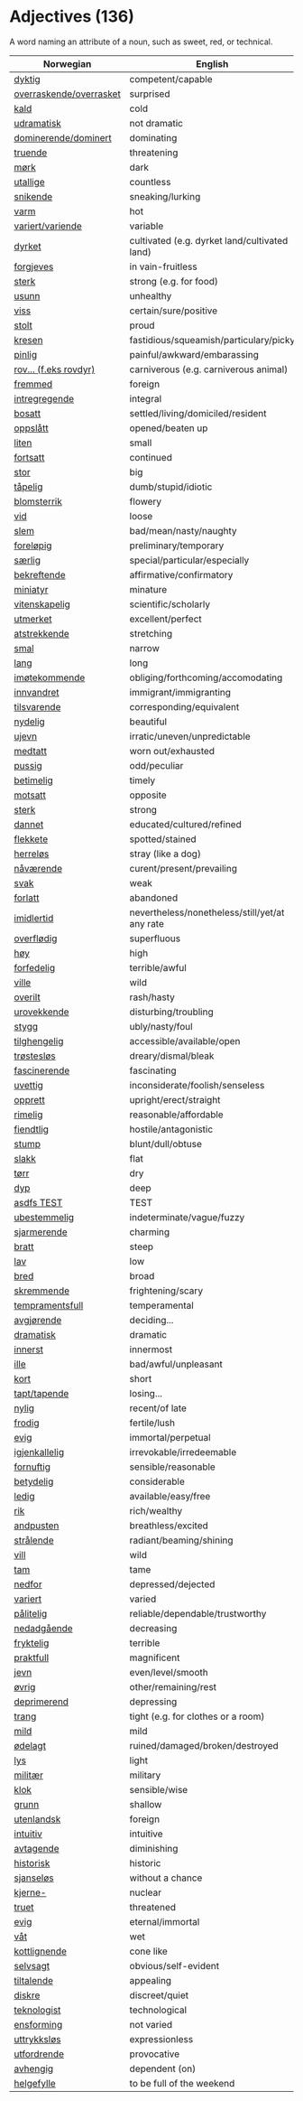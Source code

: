 # Adjectives (136)

A word naming an attribute of a noun, such as sweet, red, or technical.

| Norwegian | English |
| --- | --- |
| [dyktig](https://www.ordnett.no/search?language=no&phrase=dyktig) | competent/capable |
| [overraskende/overrasket](https://www.ordnett.no/search?language=no&phrase=overraskende/overrasket) | surprised |
| [kald](https://www.ordnett.no/search?language=no&phrase=kald) | cold |
| [udramatisk](https://www.ordnett.no/search?language=no&phrase=udramatisk) | not dramatic |
| [dominerende/dominert](https://www.ordnett.no/search?language=no&phrase=dominerende/dominert) | dominating |
| [truende](https://www.ordnett.no/search?language=no&phrase=truende) | threatening |
| [mørk](https://www.ordnett.no/search?language=no&phrase=mørk) | dark |
| [utallige](https://www.ordnett.no/search?language=no&phrase=utallige) | countless |
| [snikende](https://www.ordnett.no/search?language=no&phrase=snikende) | sneaking/lurking |
| [varm](https://www.ordnett.no/search?language=no&phrase=varm) | hot |
| [variert/variende](https://www.ordnett.no/search?language=no&phrase=variert/variende) | variable |
| [dyrket](https://www.ordnett.no/search?language=no&phrase=dyrket) | cultivated (e.g. dyrket land/cultivated land) |
| [forgjeves](https://www.ordnett.no/search?language=no&phrase=forgjeves) | in vain-fruitless |
| [sterk](https://www.ordnett.no/search?language=no&phrase=sterk) | strong (e.g. for food) |
| [usunn](https://www.ordnett.no/search?language=no&phrase=usunn) | unhealthy |
| [viss](https://www.ordnett.no/search?language=no&phrase=viss) | certain/sure/positive |
| [stolt](https://www.ordnett.no/search?language=no&phrase=stolt) | proud |
| [kresen](https://www.ordnett.no/search?language=no&phrase=kresen) | fastidious/squeamish/particulary/picky |
| [pinlig](https://www.ordnett.no/search?language=no&phrase=pinlig) | painful/awkward/embarassing |
| [rov... (f.eks rovdyr)](https://www.ordnett.no/search?language=no&phrase=rov...%20(f.eks%20rovdyr)) | carniverous (e.g. carniverous animal) |
| [fremmed](https://www.ordnett.no/search?language=no&phrase=fremmed) | foreign |
| [intregregende](https://www.ordnett.no/search?language=no&phrase=intregregende) | integral |
| [bosatt](https://www.ordnett.no/search?language=no&phrase=bosatt) | settled/living/domiciled/resident |
| [oppslått](https://www.ordnett.no/search?language=no&phrase=oppslått) | opened/beaten up |
| [liten](https://www.ordnett.no/search?language=no&phrase=liten) | small |
| [fortsatt](https://www.ordnett.no/search?language=no&phrase=fortsatt) | continued |
| [stor](https://www.ordnett.no/search?language=no&phrase=stor) | big |
| [tåpelig](https://www.ordnett.no/search?language=no&phrase=tåpelig) | dumb/stupid/idiotic |
| [blomsterrik](https://www.ordnett.no/search?language=no&phrase=blomsterrik) | flowery |
| [vid](https://www.ordnett.no/search?language=no&phrase=vid) | loose |
| [slem](https://www.ordnett.no/search?language=no&phrase=slem) | bad/mean/nasty/naughty |
| [foreløpig](https://www.ordnett.no/search?language=no&phrase=foreløpig) | preliminary/temporary |
| [særlig](https://www.ordnett.no/search?language=no&phrase=særlig) | special/particular/especially |
| [bekreftende](https://www.ordnett.no/search?language=no&phrase=bekreftende) | affirmative/confirmatory |
| [miniatyr](https://www.ordnett.no/search?language=no&phrase=miniatyr) | minature |
| [vitenskapelig](https://www.ordnett.no/search?language=no&phrase=vitenskapelig) | scientific/scholarly |
| [utmerket](https://www.ordnett.no/search?language=no&phrase=utmerket) | excellent/perfect |
| [atstrekkende](https://www.ordnett.no/search?language=no&phrase=atstrekkende) | stretching |
| [smal](https://www.ordnett.no/search?language=no&phrase=smal) | narrow |
| [lang](https://www.ordnett.no/search?language=no&phrase=lang) | long |
| [imøtekommende](https://www.ordnett.no/search?language=no&phrase=imøtekommende) | obliging/forthcoming/accomodating |
| [innvandret](https://www.ordnett.no/search?language=no&phrase=innvandret) | immigrant/immigranting |
| [tilsvarende](https://www.ordnett.no/search?language=no&phrase=tilsvarende) | corresponding/equivalent |
| [nydelig](https://www.ordnett.no/search?language=no&phrase=nydelig) | beautiful |
| [ujevn](https://www.ordnett.no/search?language=no&phrase=ujevn) | irratic/uneven/unpredictable |
| [medtatt](https://www.ordnett.no/search?language=no&phrase=medtatt) | worn out/exhausted |
| [pussig](https://www.ordnett.no/search?language=no&phrase=pussig) | odd/peculiar |
| [betimelig](https://www.ordnett.no/search?language=no&phrase=betimelig) | timely |
| [motsatt](https://www.ordnett.no/search?language=no&phrase=motsatt) | opposite |
| [sterk](https://www.ordnett.no/search?language=no&phrase=sterk) | strong |
| [dannet](https://www.ordnett.no/search?language=no&phrase=dannet) | educated/cultured/refined |
| [flekkete](https://www.ordnett.no/search?language=no&phrase=flekkete) | spotted/stained |
| [herreløs](https://www.ordnett.no/search?language=no&phrase=herreløs) | stray (like a dog) |
| [nåværende](https://www.ordnett.no/search?language=no&phrase=nåværende) | curent/present/prevailing |
| [svak](https://www.ordnett.no/search?language=no&phrase=svak) | weak |
| [forlatt](https://www.ordnett.no/search?language=no&phrase=forlatt) | abandoned |
| [imidlertid](https://www.ordnett.no/search?language=no&phrase=imidlertid) | nevertheless/nonetheless/still/yet/at any rate |
| [overflødig](https://www.ordnett.no/search?language=no&phrase=overflødig) | superfluous |
| [høy](https://www.ordnett.no/search?language=no&phrase=høy) | high |
| [forfedelig](https://www.ordnett.no/search?language=no&phrase=forfedelig) | terrible/awful |
| [ville](https://www.ordnett.no/search?language=no&phrase=ville) | wild |
| [overilt](https://www.ordnett.no/search?language=no&phrase=overilt) | rash/hasty |
| [urovekkende](https://www.ordnett.no/search?language=no&phrase=urovekkende) | disturbing/troubling |
| [stygg](https://www.ordnett.no/search?language=no&phrase=stygg) | ubly/nasty/foul |
| [tilghengelig](https://www.ordnett.no/search?language=no&phrase=tilghengelig) | accessible/available/open |
| [trøstesløs](https://www.ordnett.no/search?language=no&phrase=trøstesløs) | dreary/dismal/bleak |
| [fascinerende](https://www.ordnett.no/search?language=no&phrase=fascinerende) | fascinating |
| [uvettig](https://www.ordnett.no/search?language=no&phrase=uvettig) | inconsiderate/foolish/senseless |
| [opprett](https://www.ordnett.no/search?language=no&phrase=opprett) | upright/erect/straight |
| [rimelig](https://www.ordnett.no/search?language=no&phrase=rimelig) | reasonable/affordable |
| [fiendtlig](https://www.ordnett.no/search?language=no&phrase=fiendtlig) | hostile/antagonistic |
| [stump](https://www.ordnett.no/search?language=no&phrase=stump) | blunt/dull/obtuse |
| [slakk](https://www.ordnett.no/search?language=no&phrase=slakk) | flat |
| [tørr](https://www.ordnett.no/search?language=no&phrase=tørr) | dry |
| [dyp](https://www.ordnett.no/search?language=no&phrase=dyp) | deep |
| [asdfs TEST](https://www.ordnett.no/search?language=no&phrase=asdfs%20TEST) | TEST |
| [ubestemmelig](https://www.ordnett.no/search?language=no&phrase=ubestemmelig) | indeterminate/vague/fuzzy |
| [sjarmerende](https://www.ordnett.no/search?language=no&phrase=sjarmerende) | charming |
| [bratt](https://www.ordnett.no/search?language=no&phrase=bratt) | steep |
| [lav](https://www.ordnett.no/search?language=no&phrase=lav) | low |
| [bred](https://www.ordnett.no/search?language=no&phrase=bred) | broad |
| [skremmende](https://www.ordnett.no/search?language=no&phrase=skremmende) | frightening/scary |
| [tempramentsfull](https://www.ordnett.no/search?language=no&phrase=tempramentsfull) | temperamental |
| [avgjørende](https://www.ordnett.no/search?language=no&phrase=avgjørende) | deciding... |
| [dramatisk](https://www.ordnett.no/search?language=no&phrase=dramatisk) | dramatic |
| [innerst](https://www.ordnett.no/search?language=no&phrase=innerst) | innermost |
| [ille](https://www.ordnett.no/search?language=no&phrase=ille) | bad/awful/unpleasant |
| [kort](https://www.ordnett.no/search?language=no&phrase=kort) | short |
| [tapt/tapende](https://www.ordnett.no/search?language=no&phrase=tapt/tapende) | losing... |
| [nylig](https://www.ordnett.no/search?language=no&phrase=nylig) | recent/of late |
| [frodig](https://www.ordnett.no/search?language=no&phrase=frodig) | fertile/lush |
| [evig](https://www.ordnett.no/search?language=no&phrase=evig) | immortal/perpetual |
| [igjenkallelig](https://www.ordnett.no/search?language=no&phrase=igjenkallelig) | irrevokable/irredeemable |
| [fornuftig](https://www.ordnett.no/search?language=no&phrase=fornuftig) | sensible/reasonable |
| [betydelig](https://www.ordnett.no/search?language=no&phrase=betydelig) | considerable |
| [ledig](https://www.ordnett.no/search?language=no&phrase=ledig) | available/easy/free |
| [rik](https://www.ordnett.no/search?language=no&phrase=rik) | rich/wealthy |
| [andpusten](https://www.ordnett.no/search?language=no&phrase=andpusten) | breathless/excited |
| [strålende](https://www.ordnett.no/search?language=no&phrase=strålende) | radiant/beaming/shining |
| [vill](https://www.ordnett.no/search?language=no&phrase=vill) | wild |
| [tam](https://www.ordnett.no/search?language=no&phrase=tam) | tame |
| [nedfor](https://www.ordnett.no/search?language=no&phrase=nedfor) | depressed/dejected |
| [variert](https://www.ordnett.no/search?language=no&phrase=variert) | varied |
| [pålitelig](https://www.ordnett.no/search?language=no&phrase=pålitelig) | reliable/dependable/trustworthy |
| [nedadgående](https://www.ordnett.no/search?language=no&phrase=nedadgående) | decreasing |
| [fryktelig](https://www.ordnett.no/search?language=no&phrase=fryktelig) | terrible |
| [praktfull](https://www.ordnett.no/search?language=no&phrase=praktfull) | magnificent |
| [jevn](https://www.ordnett.no/search?language=no&phrase=jevn) | even/level/smooth |
| [øvrig](https://www.ordnett.no/search?language=no&phrase=øvrig) | other/remaining/rest |
| [deprimerend](https://www.ordnett.no/search?language=no&phrase=deprimerend) | depressing |
| [trang](https://www.ordnett.no/search?language=no&phrase=trang) | tight (e.g. for clothes or a room) |
| [mild](https://www.ordnett.no/search?language=no&phrase=mild) | mild |
| [ødelagt](https://www.ordnett.no/search?language=no&phrase=ødelagt) | ruined/damaged/broken/destroyed |
| [lys](https://www.ordnett.no/search?language=no&phrase=lys) | light |
| [militær](https://www.ordnett.no/search?language=no&phrase=militær) | military |
| [klok](https://www.ordnett.no/search?language=no&phrase=klok) | sensible/wise |
| [grunn](https://www.ordnett.no/search?language=no&phrase=grunn) | shallow |
| [utenlandsk](https://www.ordnett.no/search?language=no&phrase=utenlandsk) | foreign |
| [intuitiv](https://www.ordnett.no/search?language=no&phrase=intuitiv) | intuitive |
| [avtagende](https://www.ordnett.no/search?language=no&phrase=avtagende) | diminishing |
| [historisk](https://www.ordnett.no/search?language=no&phrase=historisk) | historic |
| [sjanseløs](https://www.ordnett.no/search?language=no&phrase=sjanseløs) | without a chance |
| [kjerne-](https://www.ordnett.no/search?language=no&phrase=kjerne-) | nuclear |
| [truet](https://www.ordnett.no/search?language=no&phrase=truet) | threatened |
| [evig](https://www.ordnett.no/search?language=no&phrase=evig) | eternal/immortal |
| [våt](https://www.ordnett.no/search?language=no&phrase=våt) | wet |
| [kottlignende](https://www.ordnett.no/search?language=no&phrase=kottlignende) | cone like |
| [selvsagt](https://www.ordnett.no/search?language=no&phrase=selvsagt) | obvious/self-evident |
| [tiltalende](https://www.ordnett.no/search?language=no&phrase=tiltalende) | appealing |
| [diskre](https://www.ordnett.no/search?language=no&phrase=diskre) | discreet/quiet |
| [teknologist](https://www.ordnett.no/search?language=no&phrase=teknologist) | technological |
| [ensforming](https://www.ordnett.no/search?language=no&phrase=ensforming) | not varied |
| [uttrykksløs](https://www.ordnett.no/search?language=no&phrase=uttrykksløs) | expressionless |
| [utfordrende](https://www.ordnett.no/search?language=no&phrase=utfordrende) | provocative |
| [avhengig](https://www.ordnett.no/search?language=no&phrase=avhengig) | dependent (on) |
| [helgefylle](https://www.ordnett.no/search?language=no&phrase=helgefylle) | to be full of the weekend |

